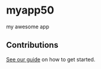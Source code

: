 # myapp50

my awesome app

## Contributions

[See our guide](contributing.md) on how to get started.
